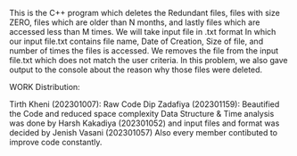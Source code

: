 This is the C++ program which deletes the Redundant files, files with size ZERO, files which are older than N months, and lastly files which are accessed less than M times.
We will take input file in .txt format
In which our input file.txt contains file name, Date of Creation, Size of file, and number of times the files is accessed.
We removes the file from the input file.txt which does not match the user criteria.
In this problem, we also gave output to the console about the reason why those files were deleted.

WORK Distribution:

Tirth Kheni (202301007): Raw Code
Dip Zadafiya (202301159): Beautified the Code and reduced space complexity
Data Structure & Time analysis was done by Harsh Kakadiya (202301052)
and input files and format was decided by Jenish Vasani (202301057)
Also every member contibuted to improve code constantly.
